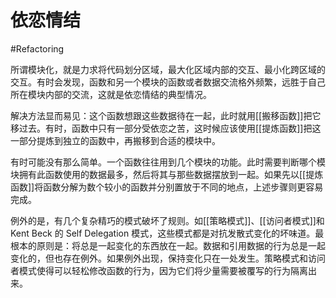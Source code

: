 # 依恋情结
#Refactoring 

所谓模块化，就是力求将代码划分区域，最大化区域内部的交互、最小化跨区域的交互。有时会发现，函数和另一个模块的函数或者数据交流格外频繁，远胜于自己所在模块内部的交流，这就是依恋情结的典型情况。

解决方法显而易见：这个函数想跟这些数据待在一起，此时就用[[搬移函数]]把它移过去。有时，函数中只有一部分受依恋之苦，这时候应该使用[[提炼函数]]把这一部分提炼到独立的函数中，再搬移到合适的模块中。

有时可能没有那么简单。一个函数往往用到几个模块的功能。此时需要判断哪个模块拥有此函数使用的数据最多，然后将其与那些数据摆放到一起。如果先以[[提炼函数]]将函数分解为数个较小的函数并分别置放于不同的地点，上述步骤则更容易完成。

例外的是，有几个复杂精巧的模式破坏了规则。如[[策略模式]]、[[访问者模式]]和 Kent Beck 的 Self Delegation 模式，这些模式都是对抗发散式变化的坏味道。最根本的原则是：将总是一起变化的东西放在一起。数据和引用数据的行为总是一起变化的，但也存在例外。如果例外出现，保持变化只在一处发生。策略模式和访问者模式使得可以轻松修改函数的行为，因为它们将少量需要被覆写的行为隔离出来。